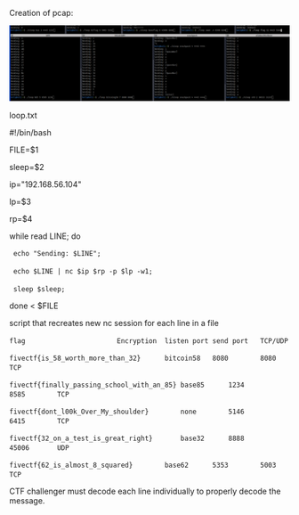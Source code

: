 Creation of pcap:

![logged_screengrab](uploads/1e0e4d6f14deb2cfd7a0d239a61dc0ea/logged_screengrab.bmp)

loop.txt

>>>
#!/bin/bash

FILE=$1

sleep=$2

ip="192.168.56.104"

lp=$3

rp=$4

while read LINE; do

     echo "Sending: $LINE";

     echo $LINE | nc $ip $rp -p $lp -w1;  

     sleep $sleep;

done < $FILE
>>>

script that recreates new nc session for each line in a file


`flag						Encryption	listen port	send port	TCP/UDP`

`fivectf{is_58_worth_more_than_32}		bitcoin58	8080		8080		TCP`

`fivectf{finally_passing_school_with_an_85}	base85		1234		8585		TCP`

`fivectf{dont_l00k_Over_My_shoulder}		none		5146		6415		TCP`

`fivectf{32_on_a_test_is_great_right}		base32		8888		45006		UDP`

`fivectf{62_is_almost_8_squared}		base62		5353		5003		TCP`

CTF challenger must decode each line individually to properly decode the message.
